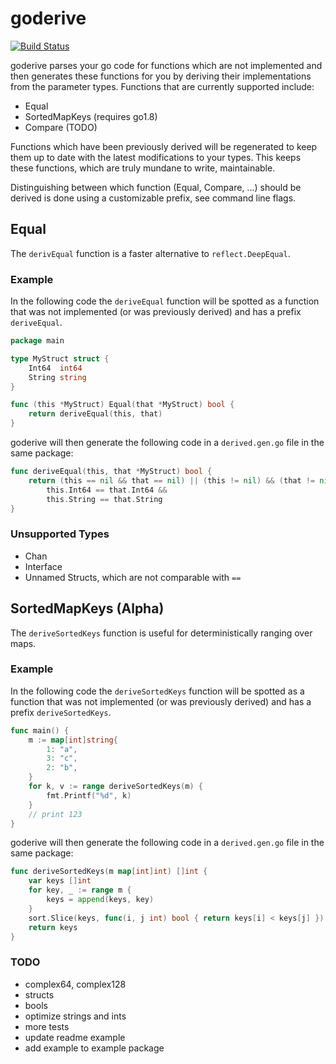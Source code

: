 # goderive

[![Build Status](https://travis-ci.org/awalterschulze/goderive.svg?branch=master)](https://travis-ci.org/awalterschulze/goderive)

goderive parses your go code for functions which are not implemented and then generates these functions for you by deriving their implementations from the parameter types. Functions that are currently supported include:

  - Equal
  - SortedMapKeys (requires go1.8)
  - Compare (TODO)

Functions which have been previously derived will be regenerated to keep them up to date with the latest modifications to your types.  This keeps these functions, which are truly mundane to write, maintainable.

Distinguishing between which function (Equal, Compare, ...) should be derived is done using a customizable prefix, see command line flags.

## Equal

The `derivEqual` function is a faster alternative to `reflect.DeepEqual`.

### Example

In the following code the `deriveEqual` function will be spotted as a function that was not implemented (or was previously derived) and has a prefix `deriveEqual`.

```go
package main

type MyStruct struct {
	Int64  int64
	String string
}

func (this *MyStruct) Equal(that *MyStruct) bool {
	return deriveEqual(this, that)
}
```

goderive will then generate the following code in a `derived.gen.go` file in the same package:

```go
func deriveEqual(this, that *MyStruct) bool {
	return (this == nil && that == nil) || (this != nil) && (that != nil) &&
		this.Int64 == that.Int64 &&
		this.String == that.String
}
```

### Unsupported Types

  - Chan
  - Interface
  - Unnamed Structs, which are not comparable with `==`

## SortedMapKeys (Alpha)

The `deriveSortedKeys` function is useful for deterministically ranging over maps.

### Example

In the following code the `deriveSortedKeys` function will be spotted as a function that was not implemented (or was previously derived) and has a prefix `deriveSortedKeys`.

```go
func main() {
	m := map[int]string{
		1: "a",
		3: "c",
		2: "b",
	}
	for k, v := range deriveSortedKeys(m) {
		fmt.Printf("%d", k)
	}
	// print 123
}
```

goderive will then generate the following code in a `derived.gen.go` file in the same package:

```go
func deriveSortedKeys(m map[int]int) []int {
	var keys []int
	for key, _ := range m {
		keys = append(keys, key)
	}
	sort.Slice(keys, func(i, j int) bool { return keys[i] < keys[j] })
	return keys
}
```

### TODO

  - complex64, complex128
  - structs
  - bools
  - optimize strings and ints
  - more tests
  - update readme example
  - add example to example package

